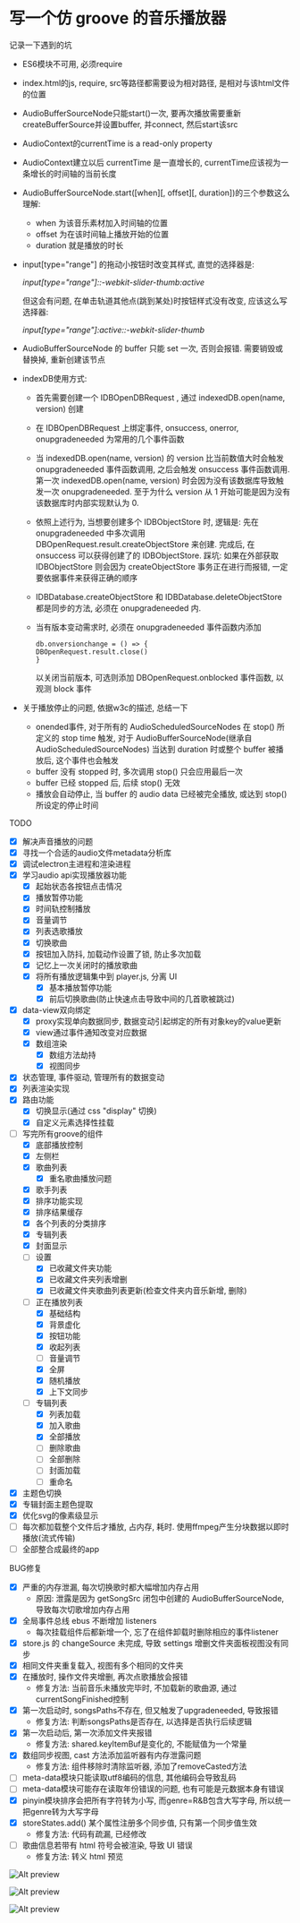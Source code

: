 # 写一个仿 groove 的音乐播放器

记录一下遇到的坑

- ES6模块不可用, 必须require
- index.html的js, require, src等路径都需要设为相对路径, 是相对与该html文件的位置
- AudioBufferSourceNode只能start()一次, 要再次播放需要重新createBufferSource并设置buffer, 并connect, 然后start该src
- AudioContext的currentTime is a read-only property
- AudioContext建立以后 currentTime 是一直增长的, currentTime应该视为一条增长的时间轴的当前长度
- AudioBufferSourceNode.start([when][, offset][, duration])的三个参数这么理解:
  - when 为该音乐素材加入时间轴的位置
  - offset 为在该时间轴上播放开始的位置
  - duration 就是播放的时长
- input[type="range"] 的拖动小按钮时改变其样式, 直觉的选择器是:

  *input[type="range"]::-webkit-slider-thumb:active*

  但这会有问题, 在单击轨道其他点(跳到某处)时按钮样式没有改变, 应该这么写选择器:
  
  *input[type="range"]:active::-webkit-slider-thumb*
- AudioBufferSourceNode 的 buffer 只能 set 一次, 否则会报错. 需要销毁或替换掉, 重新创建该节点
- indexDB使用方式:
  - 首先需要创建一个 IDBOpenDBRequest , 通过 indexedDB.open(name, version) 创建
  - 在 IDBOpenDBRequest 上绑定事件, onsuccess, onerror, onupgradeneeded 为常用的几个事件函数
  - 当 indexedDB.open(name, version) 的 version 比当前数值大时会触发 onupgradeneeded 事件函数调用, 之后会触发 onsuccess 事件函数调用. 第一次 indexedDB.open(name, version) 时会因为没有该数据库导致触发一次 onupgradeneeded. 至于为什么 version 从 1 开始可能是因为没有该数据库时内部实现默认为 0.
  - 依照上述行为, 当想要创建多个 IDBObjectStore 时, 逻辑是: 先在 onupgradeneeded 中多次调用 DBOpenRequest.result.createObjectStore 来创建. 完成后, 在 onsuccess 可以获得创建了的 IDBObjectStore. 踩坑: 如果在外部获取 IDBObjectStore 则会因为 createObjectStore 事务正在进行而报错, 一定要依据事件来获得正确的顺序
  - IDBDatabase.createObjectStore 和 IDBDatabase.deleteObjectStore 都是同步的方法, 必须在 onupgradeneeded 内.
  - 当有版本变动需求时, 必须在 onupgradeneeded 事件函数内添加

        db.onversionchange = () => {
        DBOpenRequest.result.close()
        }
    以关闭当前版本, 可选则添加 DBOpenRequest.onblocked 事件函数, 以观测 block 事件
- 关于播放停止的问题, 依据w3c的描述, 总结一下
  - onended事件, 对于所有的 AudioScheduledSourceNodes 在 stop() 所定义的 stop time 触发, 对于  AudioBufferSourceNode(继承自AudioScheduledSourceNodes) 当达到 duration 时或整个 buffer 被播放后, 这个事件也会触发
  - buffer 没有 stopped 时, 多次调用 stop() 只会应用最后一次
  - buffer 已经 stopped 后, 后续 stop() 无效
  - 播放会自动停止, 当 buffer 的 audio data 已经被完全播放, 或达到 stop() 所设定的停止时间

TODO

- [x] 解决声音播放的问题
- [x] 寻找一个合适的audio文件metadata分析库
- [x] 调试electron主进程和渲染进程
- [x] 学习audio api实现播放器功能
  - [x] 起始状态各按钮点击情况
  - [x] 播放暂停功能
  - [x] 时间轨控制播放
  - [x] 音量调节
  - [x] 列表选歌播放
  - [x] 切换歌曲
  - [x] 按钮加入防抖, 加载动作设置了锁, 防止多次加载
  - [x] 记忆上一次关闭时的播放歌曲
  - [x] 将所有播放逻辑集中到 player.js, 分离 UI
    - [x] 基本播放暂停功能
    - [x] 前后切换歌曲(防止快速点击导致中间的几首歌被跳过)
- [x] data-view双向绑定
  - [x] proxy实现单向数据同步, 数据变动引起绑定的所有对象key的value更新
  - [x] view通过事件通知改变对应数据
  - [x] 数组渲染
    - [x] 数组方法劫持
    - [x] 视图同步
- [x] 状态管理, 事件驱动, 管理所有的数据变动
- [x] 列表渲染实现
- [x] 路由功能
  - [x] 切换显示(通过 css "display" 切换)
  - [x] 自定义元素选择性挂载
- [ ] 写完所有groove的组件
  - [x] 底部播放控制
  - [x] 左侧栏
  - [x] 歌曲列表
    - [x] 重名歌曲播放问题
  - [x] 歌手列表
  - [x] 排序功能实现
  - [x] 排序结果缓存
  - [x] 各个列表的分类排序
  - [x] 专辑列表
  - [x] 封面显示
  - [ ] 设置
    - [x] 已收藏文件夹功能
    - [x] 已收藏文件夹列表增删
    - [x] 已收藏文件夹歌曲列表更新(检查文件夹内音乐新增, 删除)
  - [ ] 正在播放列表
    - [x] 基础结构
    - [x] 背景虚化
    - [x] 按钮功能
    - [x] 收起列表
    - [ ] 音量调节
    - [x] 全屏
    - [x] 随机播放
    - [x] 上下文同步
  - [ ] 专辑列表
    - [x] 列表加载
    - [x] 加入歌曲
    - [x] 全部播放
    - [ ] 删除歌曲
    - [ ] 全部删除
    - [ ] 封面加载
    - [ ] 重命名
- [x] 主题色切换
- [x] 专辑封面主题色提取
- [x] 优化svg的像素级显示
- [ ] 每次都加载整个文件后才播放, 占内存, 耗时. 使用ffmpeg产生分块数据以即时播放(流式传输)
- [ ] 全部整合成最终的app

BUG修复

- [x] 严重的内存泄漏, 每次切换歌时都大幅增加内存占用
  - 原因: 泄露是因为 getSongSrc 闭包中创建的 AudioBufferSourceNode, 导致每次切歌增加内存占用
- [x] 全局事件总线 ebus 不断增加 listeners
  - 每次挂载组件后都新增一个, 忘了在组件卸载时删除相应的事件listener
- [x] store.js 的 changeSource 未完成, 导致 settings 增删文件夹面板视图没有同步
- [x] 相同文件夹重复载入, 视图有多个相同的文件夹
- [x] 在播放时, 操作文件夹增删, 再次点歌播放会报错
  - 修复方法: 当前音乐未播放完毕时, 不加载新的歌曲源, 通过currentSongFinished控制
- [x] 第一次启动时, songsPaths不存在, 但又触发了upgradeneeded, 导致报错
  - 修复方法: 判断songsPaths是否存在, 以选择是否执行后续逻辑
- [x] 第一次启动后, 第一次添加文件夹报错
  - 修复方法: shared.keyItemBuf是变化的, 不能赋值为一个常量
- [x] 数组同步视图, cast 方法添加监听器有内存泄露问题
  - 修复方法: 组件移除时清除监听器, 添加了removeCasted方法
- [ ] meta-data模块只能读取utf8编码的信息, 其他编码会导致乱码
- [ ] meta-data模块可能存在读取年份错误的问题, 也有可能是元数据本身有错误
- [x] pinyin模块排序会把所有字符转为小写, 而genre=R&B包含大写字母, 所以统一把genre转为大写字母
- [x] storeStates.add() 某个属性注册多个同步值, 只有第一个同步值生效
  - 修复方法: 代码有疏漏, 已经修改
- [ ] 歌曲信息若带有 html 符号会被渲染, 导致 UI 错误
  - 修复方法: 转义 html
预览

![Alt preview](assets/sample0.jpg)

![Alt preview](assets/sample1.jpg)

![Alt preview](assets/sample2.jpg)
